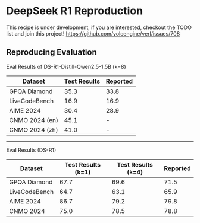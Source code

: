 # DeepSeek R1 Reproduction

This recipe is under development, if you are interested, checkout the TODO list and join this project! https://github.com/volcengine/verl/issues/708 

## Reproducing Evaluation

Eval Results of DS-R1-Distill-Qwen2.5-1.5B (k=8)

Dataset | Test Results | Reported
-- | -- | --
GPQA Diamond | 35.3 | 33.8
LiveCodeBench | 16.9 | 16.9
AIME 2024 | 30.4 | 28.9
CNMO 2024 (en) | 45.1 | -
CNMO 2024 (zh) | 41.0 | -

---

Eval Results (DS-R1)

Dataset | Test Results (k=1) | Test Results (k=4) | Reported
-- | -- | -- | --
GPQA Diamond | 67.7 | 69.6 | 71.5
LiveCodeBench | 64.7 | 63.1 | 65.9
AIME 2024 | 86.7 | 79.2 | 79.8
CNMO 2024 | 75.0 | 78.5 | 78.8
